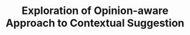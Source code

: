 ---
title: "Exploration of Opinion-aware Approach to Contextual Suggestion"
collection: publications
paperurl: '/files/pub/trec_cs_14.pdf'
talk: '/files/slides/UDInfolab_TREC2014CS.pdf'
pubtag: 'cs'
citation: '<strong>Peilin Yang</strong> and Hui Fang. <strong><i>Exploration of Opinion-aware Approach to Contextual Suggestion.</i></strong>. In Proceedings of the 23rd Text REtreival Conference (<strong class="conference"><i>TREC&#39;2014</i></strong>), 2014.'
bibtex: '<pre>@inproceedings{DBLP:conf/trec/YangF14,<br>
  author    = {Peilin Yang and Hui Fang},<br>
  title     = {Exploration of Opinion-aware Approach to Contextual Suggestion},<br>
  booktitle = {Proceedings of The Twenty-Third Text REtrieval Conference, {TREC}<br>
               2014, Gaithersburg, Maryland, USA, November 19-21, 2014},<br>
  year      = {2014},<br>
  crossref  = {DBLP:conf/trec/2014},<br>
  url       = {http://trec.nist.gov/pubs/trec23/papers/pro-udel_fang_cs.pdf},<br>
  timestamp = {Fri, 02 Oct 2015 07:55:17 +0200},<br>
  biburl    = {http://dblp2.uni-trier.de/rec/bib/conf/trec/YangF14},<br>
  bibsource = {dblp computer science bibliography, http://dblp.org}<br>
}<br>
</pre>'
---